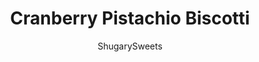 ---
layout: ../../layouts/MarkdownPostLayout.astro
title: Cranberry Pistachio Biscotti
author: ShugarySweets
pubDate: 2019-01-15
description: "Crunchy Biscotti with Cranberry, Pistachio and White Chocolate. I love keeping some biscotti on hand during the holiday season!"
image_url: https://www.shugarysweets.com/wp-content/uploads/2013/11/cranberry-pistachio-biscotti-3.jpg
tags: ["Breakfast and Brunch","American"]
calories: 311
protein: 4
carbohydrates: 45
fats: 13
fiber: 1
ingredients: ["6 Tablespoons unsalted butter, softened","3/4 cup granulated sugar","2 large eggs","1 teaspoon vanilla extract","2 cups all-purpose flour","1 teaspoon baking powder","1/2 cup dried cranberries (Craisins)","1/2 cup shelled pistachios, chopped","8 ounce white chocolate candy coating (vanilla Candiquik), melted"]
serves: 12
time: "1 hour"
prepTime: "15 minutes"
instructions: ["Preheat oven to 350 degree F. Line a large baking sheet with parchment paper, set aside.","In a large mixing bowl, beat butter with sugar until combined, about 2 minutes. Add in eggs and vanilla. Slowly add flour and baking powder. Mix until thoroughly blended. Fold in cranberries and pistachios.","On prepared baking sheet, shape dough into a 12 inch by 5 inch rectangle, that is about 1/2 inch thick. I use a little extra flour on my hands to keep the dough from sticking.","Bake for 25 minutes. Remove from oven. Using a pizza cutter or serrated knife, slice biscotti into 12, one inch wide slices. Lay each slice on it's side, separating them on the baking sheet.","Bake an additional 10 minutes. Flip biscotti to opposite side and bake another 10minutes. Remove and cool completely before frosting.","To garnish, dip bottom of cooled biscotti into melted vanilla candy coating. Set on parchment paper (candy coating side DOWN) and allow to dry/set. Once set (about 15 minutes) store in an airtight container or ziploc bag for up to two weeks."]
nutrition: ["311 calories","45 grams carbohydrates","50 milligrams cholesterol","13 grams fat","1 grams fiber","4 grams protein","8 grams saturated fat","71 milligrams sodium","29 grams sugar","0 grams trans fat","4 grams unsaturated fat"]
---